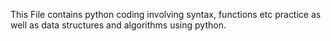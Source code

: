 This File contains  python coding involving syntax, functions etc practice as well as data structures and algorithms using python.
